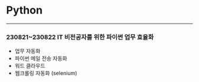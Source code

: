 # Python
---
### 230821~230822 IT 비전공자를 위한 파이썬 업무 효율화
- 업무 자동화
- 파이썬 메일 전송 자동화
- 워드 클라우드
- 웹크롤링 자동화 (selenium)
